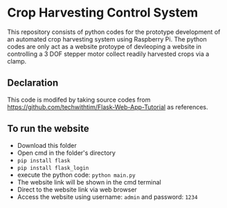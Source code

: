 # Crop Harvesting Control System
This repository consists of python codes for the prototype development of an automated crop harvesting system using Raspberry Pi. 
The python codes are only act as a website protoype of devleoping a website in controlling a 3 DOF stepper motor collect readily harvested crops via a clamp.

## Declaration 
This code is modifed by taking source codes from https://github.com/techwithtim/Flask-Web-App-Tutorial as references.

## To run the website
- Download this folder
- Open cmd in the folder's directory
- ```pip install flask```
- ```pip install flask_login```
- execute the python code: ```python main.py```
- The website link will be shown in the cmd terminal
- Direct to the website link via web browser
- Access the website using username: ```admin``` and password: ```1234```
